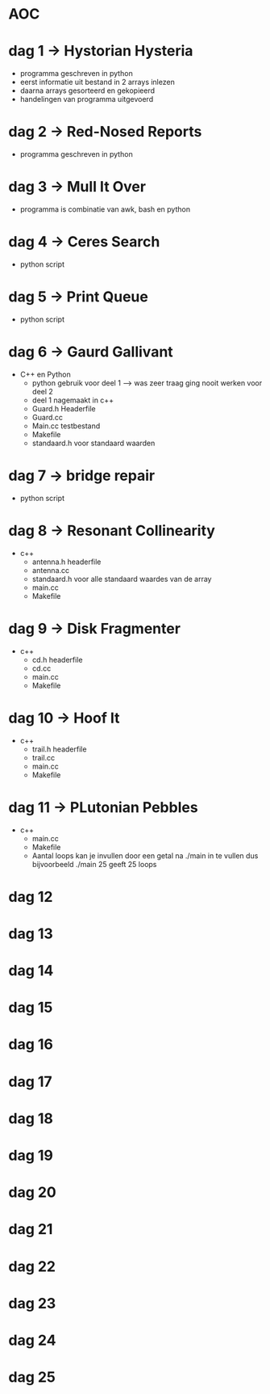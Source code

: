 # AOC
# dag 1 -> Hystorian Hysteria
- programma geschreven in python
- eerst informatie uit bestand in 2 arrays inlezen
- daarna arrays gesorteerd en gekopieerd
- handelingen van programma uitgevoerd

# dag 2 -> Red-Nosed Reports
- programma geschreven in python

# dag 3 -> Mull It Over
- programma is combinatie van awk, bash en python

# dag 4 -> Ceres Search
- python script
# dag 5 -> Print Queue
- python script
# dag 6 -> Gaurd Gallivant
- C++ en Python
    * python gebruik voor deel 1 --> was zeer traag ging nooit werken voor deel 2
    * deel 1 nagemaakt in c++
    * Guard.h Headerfile
    * Guard.cc
    * Main.cc testbestand
    * Makefile
    * standaard.h voor standaard waarden
# dag 7 -> bridge repair
- python script
# dag 8 -> Resonant Collinearity
- c++
    * antenna.h headerfile
    * antenna.cc 
    * standaard.h voor alle standaard waardes van de array
    * main.cc
    * Makefile
# dag 9 -> Disk Fragmenter
- c++
    * cd.h headerfile
    * cd.cc 
    * main.cc
    * Makefile
# dag 10 -> Hoof It
- c++
    * trail.h headerfile
    * trail.cc 
    * main.cc
    * Makefile
# dag 11 -> PLutonian Pebbles
- c++
    * main.cc
    * Makefile
    * Aantal loops kan je invullen door een getal na ./main in te vullen dus bijvoorbeeld ./main 25 geeft 25 loops
# dag 12
# dag 13
# dag 14
# dag 15
# dag 16
# dag 17
# dag 18
# dag 19
# dag 20
# dag 21
# dag 22
# dag 23
# dag 24
# dag 25
